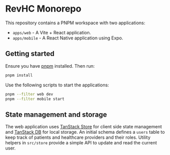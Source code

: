 # RevHC Monorepo

This repository contains a PNPM workspace with two applications:

- `apps/web` - A Vite + React application.
- `apps/mobile` - A React Native application using Expo.

## Getting started

Ensure you have [pnpm](https://pnpm.io/) installed. Then run:

```bash
pnpm install
```

Use the following scripts to start the applications:

```bash
pnpm --filter web dev
pnpm --filter mobile start
```

## State management and storage

The web application uses [TanStack Store](https://tanstack.com/store) for client
side state management and [TanStack DB](https://tanstack.com/db) for local
storage. An initial schema defines a `users` table to keep track of patients and
healthcare providers and their roles. Utility helpers in `src/store` provide a
simple API to update and read the current user.
